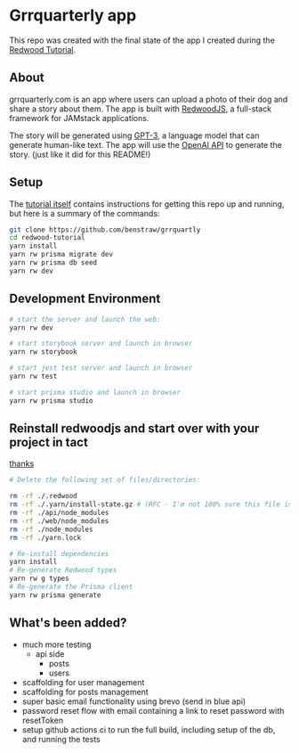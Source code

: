 # Grrquarterly app

This repo was created with the final state of the app I created during the [Redwood Tutorial](https://redwoodjs.com/tutorial).

## About
grrquarterly.com is an app where users can upload a photo of their dog and share a story about them. The app is built with [RedwoodJS](https://redwoodjs.com/), a full-stack framework for JAMstack applications.

The story will be generated using [GPT-3](https://openai.com/blog/openai-api/), a language model that can generate human-like text. The app will use the [OpenAI API](https://beta.openai.com/) to generate the story. (just like it did for this README!)

## Setup

The [tutorial itself](https://redwoodjs.com/docs/tutorial/chapter1/prerequisites) contains instructions for getting this repo up and running, but here is a summary of the commands:

```bash
git clone https://github.com/benstraw/grrquartly
cd redwood-tutorial
yarn install
yarn rw prisma migrate dev
yarn rw prisma db seed
yarn rw dev
```
## Development Environment
```bash
# start the server and launch the web:
yarn rw dev

# start storybook server and launch in browser
yarn rw storybook

# start jest test server and launch in browser
yarn rw test

# start prisma studio and launch in browser
yarn rw prisma studio
```
## Reinstall redwoodjs and start over with your project in tact

[thanks](https://rw-community.org/how%20to/reinstall%20rw/)

```bash
# Delete the following set of files/directories:

rm -rf ./.redwood
rm -rf ./.yarn/install-state.gz # (RFC - I'm not 100% sure this file is required, it's only applicable to Yarn v3 regardless)
rm -rf ./api/node_modules
rm -rf ./web/node_modules
rm -rf ./node_modules
rm -rf ./yarn.lock

# Re-install dependencies
yarn install
# Re-generate Redwood types
yarn rw g types
# Re-generate the Prisma client
yarn rw prisma generate
```
## What's been added?
- much more testing
  - api side
    - posts
    - users
- scaffolding for user management
- scaffolding for posts management
- super basic email functionality using brevo (send in blue api)
- password reset flow with email containing a link to reset password with resetToken
- setup github actions ci to run the full build, including setup of the db, and running the tests

